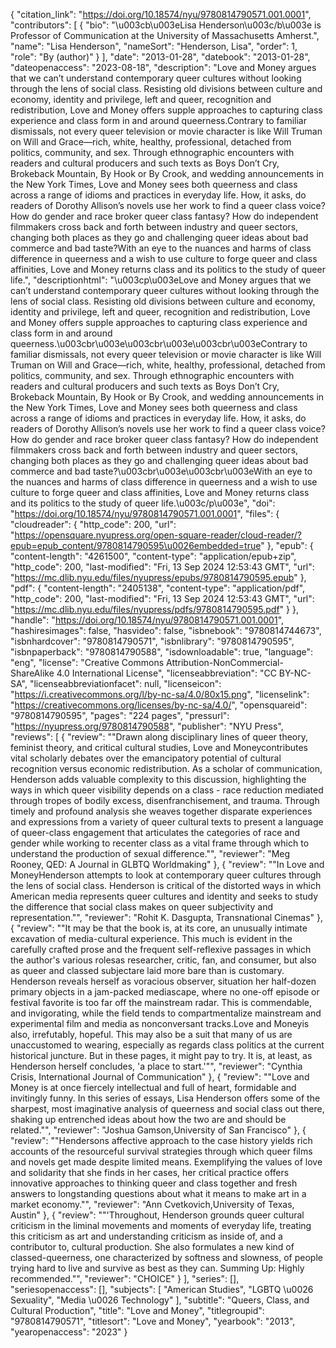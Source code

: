 {
   "citation_link": "https://doi.org/10.18574/nyu/9780814790571.001.0001",
   "contributors": [
     {
       "bio": "\u003cb\u003eLisa Henderson\u003c/b\u003e is Professor of Communication at the University of Massachusetts Amherst.",
       "name": "Lisa Henderson",
       "nameSort": "Henderson, Lisa",
       "order": 1,
       "role": "By (author)"
     }
   ],
   "date": "2013-01-28",
   "datebook": "2013-01-28",
   "dateopenaccess": "2023-08-18",
   "description": "Love and Money argues that we can’t understand contemporary  queer cultures without looking through the lens of social class.  Resisting old divisions between culture and economy, identity and  privilege, left and queer, recognition and redistribution, Love and Money offers supple approaches to capturing class experience and class form in and around queerness.Contrary to familiar dismissals, not every queer television or movie character is like Will Truman on Will and Grace—rich,  white, healthy, professional, detached from politics, community, and  sex. Through ethnographic encounters with readers and cultural producers  and such texts as Boys Don’t Cry, Brokeback Mountain, By Hook or By Crook, and wedding announcements in the New York Times, Love and Money sees  both queerness and class across a range of idioms and practices in  everyday life. How, it asks, do readers of Dorothy Allison’s novels use  her work to find a queer class voice? How do gender and race broker  queer class fantasy? How do independent filmmakers cross back and forth  between industry and queer sectors, changing both places as they go and  challenging queer ideas about bad commerce and bad taste?With  an eye to the nuances and harms of class difference in queerness and a  wish to use culture to forge queer and class affinities, Love and Money  returns class and its politics to the study of queer life.",
   "descriptionhtml": "\u003cp\u003eLove and Money argues that we can’t understand contemporary  queer cultures without looking through the lens of social class.  Resisting old divisions between culture and economy, identity and  privilege, left and queer, recognition and redistribution, Love and Money offers supple approaches to capturing class experience and class form in and around queerness.\u003cbr\u003e\u003cbr\u003e\u003cbr\u003eContrary to familiar dismissals, not every queer television or movie character is like Will Truman on Will and Grace—rich,  white, healthy, professional, detached from politics, community, and  sex. Through ethnographic encounters with readers and cultural producers  and such texts as Boys Don’t Cry, Brokeback Mountain, By Hook or By Crook, and wedding announcements in the New York Times, Love and Money sees  both queerness and class across a range of idioms and practices in  everyday life. How, it asks, do readers of Dorothy Allison’s novels use  her work to find a queer class voice? How do gender and race broker  queer class fantasy? How do independent filmmakers cross back and forth  between industry and queer sectors, changing both places as they go and  challenging queer ideas about bad commerce and bad taste?\u003cbr\u003e\u003cbr\u003eWith  an eye to the nuances and harms of class difference in queerness and a  wish to use culture to forge queer and class affinities, Love and Money  returns class and its politics to the study of queer life.\u003c/p\u003e",
   "doi": "https://doi.org/10.18574/nyu/9780814790571.001.0001",
   "files": {
     "cloudreader": {
       "http_code": 200,
       "url": "https://opensquare.nyupress.org/open-square-reader/cloud-reader/?epub=epub_content/9780814790595\u0026embedded=true"
     },
     "epub": {
       "content-length": "4261500",
       "content-type": "application/epub+zip",
       "http_code": 200,
       "last-modified": "Fri, 13 Sep 2024 12:53:43 GMT",
       "url": "https://mc.dlib.nyu.edu/files/nyupress/epubs/9780814790595.epub"
     },
     "pdf": {
       "content-length": "2405138",
       "content-type": "application/pdf",
       "http_code": 200,
       "last-modified": "Fri, 13 Sep 2024 12:53:43 GMT",
       "url": "https://mc.dlib.nyu.edu/files/nyupress/pdfs/9780814790595.pdf"
     }
   },
   "handle": "https://doi.org/10.18574/nyu/9780814790571.001.0001",
   "hashiresimages": false,
   "hasvideo": false,
   "isbnebook": "9780814744673",
   "isbnhardcover": "9780814790571",
   "isbnlibrary": "9780814790595",
   "isbnpaperback": "9780814790588",
   "isdownloadable": true,
   "language": "eng",
   "license": "Creative Commons Attribution-NonCommercial-ShareAlike 4.0 International License",
   "licenseabbreviation": "CC BY-NC-SA",
   "licenseabbreviationfacet": null,
   "licenseicon": "https://i.creativecommons.org/l/by-nc-sa/4.0/80x15.png",
   "licenselink": "https://creativecommons.org/licenses/by-nc-sa/4.0/",
   "opensquareid": "9780814790595",
   "pages": "224 pages",
   "pressurl": "https://nyupress.org/9780814790588",
   "publisher": "NYU Press",
   "reviews": [
     {
       "review": "\"Drawn along disciplinary lines of queer theory, feminist theory, and critical cultural studies, Love and Moneycontributes vital scholarly debates over the emancipatory potential of cultural recognition versus economic redistribution. As a scholar of communication, Henderson adds valuable complexity to this discussion, highlighting the ways in which queer visibility depends on a class - race reduction mediated through tropes of bodily excess, disenfranchisement, and trauma. Through timely and profound analysis she weaves together disparate experiences and expressions from a variety of queer cultural texts to present a language of queer-class engagement that articulates the categories of race and gender while working to recenter class as a vital frame through which to understand the production of sexual difference.\"",
       "reviewer": "Meg Rooney, QED: A Journal in GLBTQ Worldmaking"
     },
     {
       "review": "\"In Love and MoneyHenderson attempts to look at contemporary queer cultures through the lens of social class. Henderson is critical of the distorted ways in which American media represents queer cultures and identity and seeks to study the difference that social class makes on queer subjectivity and representation.\"",
       "reviewer": "Rohit K. Dasgupta, Transnational Cinemas"
     },
     {
       "review": "\"It may be that the book is, at its core, an unusually intimate excavation of media-cultural experience. This much is evident in the carefully crafted prose and the frequent self-reflexive passages in which the author's various rolesas researcher, critic, fan, and consumer, but also as queer and classed subjectare laid more bare than is customary. Henderson reveals herself as voracious observer, situation her half-dozen primary objects in a jam-packed mediascape, where no one-off episode or festival favorite is too far off the mainstream radar. This is commendable, and invigorating, while the field tends to compartmentalize mainstream and experimental film and media as nonconversant tracks.Love and Moneyis also, irrefutably, hopeful. This may also be a suit that many of us are unaccustomed to wearing, especially as regards class politics at the current historical juncture. But in these pages, it might pay to try. It is, at least, as Henderson herself concludes, 'a place to start.'\"",
       "reviewer": "Cynthia Crisis, International Journal of Communication"
     },
     {
       "review": "\"Love and Money is at once fiercely intellectual and full of heart, formidable and invitingly funny. In this series of essays, Lisa Henderson offers some of the sharpest, most imaginative analysis of queerness and social class out there, shaking up entrenched ideas about how the two are and should be related.\"",
       "reviewer": "Joshua Gamson,University of San Francisco"
     },
     {
       "review": "\"Hendersons affective approach to the case history yields rich accounts of the resourceful survival strategies through which queer films and novels get made despite limited means. Exemplifying the values of love and solidarity that she finds in her cases, her critical practice offers innovative approaches to thinking queer and class together and fresh answers to longstanding questions about what it means to make art in a market economy.\"",
       "reviewer": "Ann Cvetkovich,University of Texas, Austin"
     },
     {
       "review": "\"'Throughout, Henderson grounds queer cultural criticism in the liminal movements and moments of everyday life, treating this criticism as art and understanding criticism as inside of, and a contributor to, cultural production. She also formulates a new kind of classed-queerness, one characterized by softness and slowness, of people trying hard to live and survive as best as they can. Summing Up: Highly recommended.\"",
       "reviewer": "CHOICE"
     }
   ],
   "series": [],
   "seriesopenaccess": [],
   "subjects": [
     "American Studies",
     "LGBTQ \u0026 Sexuality",
     "Media \u0026 Technology"
   ],
   "subtitle": "Queers, Class, and Cultural Production",
   "title": "Love and Money",
   "titlegroupid": "9780814790571",
   "titlesort": "Love and Money",
   "yearbook": "2013",
   "yearopenaccess": "2023"
 }

